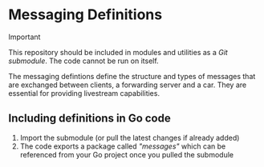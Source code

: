 # Messaging Definitions

> [!IMPORTANT]  
> This repository should be included in modules and utilities as a *Git submodule*. The code cannot be run on itself.

The messaging defintions define the structure and types of messages that are exchanged between clients, a forwarding server and a car. They are essential for providing livestream capabilities. 

## Including definitions in Go code

1. Import the submodule (or pull the latest changes if already added)
2. The code exports a package called *"messages"* which can be referenced from your Go project once you pulled the submodule

